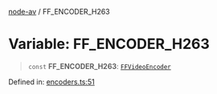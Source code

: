 [node-av](../globals.md) / FF\_ENCODER\_H263

# Variable: FF\_ENCODER\_H263

> `const` **FF\_ENCODER\_H263**: [`FFVideoEncoder`](../type-aliases/FFVideoEncoder.md)

Defined in: [encoders.ts:51](https://github.com/seydx/av/blob/f8631fc881b394300b1479f511d55cf1c370a87f/src/constants/encoders.ts#L51)
